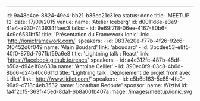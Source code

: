 ---

id: 9a48e4ae-8824-49e4-bb21-b35ec21c31ea
status: done
title: 'MEETUP 12'
date: 17/09/2015
venue:
name: 'Atelier Iceberg'
id: d0011d6e-e3e9-41e4-a930-743934ffaec3
talks: -
id: 9e69f7f8-06ee-4167-80b6-4c9c6531bf51
title: 'Présentation du Framework Ionic'
link: 'http://ionicframework.com/'
speakers: -
id: 0837e20e-f77b-4f26-92c6-0f0452d6f049
name: 'Alain Boudard'
link: 'aboudard' -
id: 3bcdee53-e8f5-40f0-876d-7671bf59a6e8
title: 'Lightning talk : React'
link: 'https://facebook.github.io/react/'
speakers: -
id: a4c312fc-487b-45df-b50a-d94e1f8a633a
name: 'Antoine Cellier' -
id: 390ec0f9-03c8-4b6d-8bd6-d24b40c6611d
title: 'Lightning talk : Déploiement de projet front avec Lidlet'
link: 'http://www.lidlet.com/'
speakers: -
id: c5b6b163-5c85-4fe0-99a9-c718c4eb3532
name: 'Jonathan Redoute'
sponsor:
name: Wiztivi
id: fa4f2cf5-363f-45ed-8da1-6b8a00fb407a
image: /images/meetup/ionic.svg
